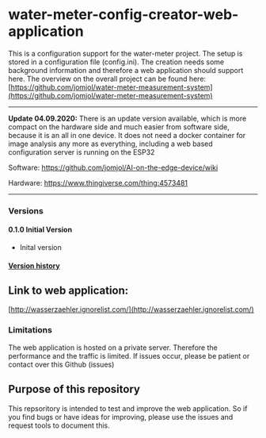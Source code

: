 # water-meter-config-creator-web-application

This is a configuration support for the water-meter project. The setup is stored in a configuration file (config.ini). The creation needs some background information and therefore a web application should support here. The overview on the overall project can be found here: [https://github.com/jomjol/water-meter-measurement-system](https://github.com/jomjol/water-meter-measurement-system)

-------------------
**Update 04.09.2020:** There is an update version available, which is more compact on the hardware side and much easier from software side, because it is an all in one device. It does not need a docker container for image analysis any more as everything, including a web based configuration server is running on the ESP32

Software: https://github.com/jomjol/AI-on-the-edge-device/wiki

Hardware: https://www.thingiverse.com/thing:4573481



------------------


### Versions

#### 0.1.0 Initial Version
* Inital version

#### [Version history](Versions.md)

## Link to web application:
[http://wasserzaehler.ignorelist.com/](http://wasserzaehler.ignorelist.com/)

### Limitations
The web application is hosted on a private server. Therefore the performance and the traffic is limited. If issues occur, please be patient or contact over this Github (issues)

## Purpose of this repository
This repsoritory is intended to test and improve the web application. So if you find bugs or have ideas for improving, please use the issues and request tools to document this. 
